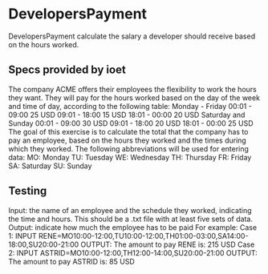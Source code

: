 # DevelopersPayment
DevelopersPayment calculate the salary a developer should receive based on the hours worked.

## Specs provided by ioet

The company ACME offers their employees the flexibility to work the hours they want. They will pay for the hours worked based on the day of the week and time of day, according to the following table:
Monday - Friday
00:01 - 09:00 25 USD
09:01 - 18:00 15 USD
18:01 - 00:00 20 USD
Saturday and Sunday
00:01 - 09:00 30 USD
09:01 - 18:00 20 USD
18:01 - 00:00 25 USD
The goal of this exercise is to calculate the total that the company has to pay an employee, based on the hours they worked and the times during which they worked. The following abbreviations will be used for entering data:
MO: Monday
TU: Tuesday
WE: Wednesday
TH: Thursday
FR: Friday
SA: Saturday
SU: Sunday


## Testing

Input: the name of an employee and the schedule they worked, indicating the time and hours. This should be a .txt file with at least five sets of data.
Output: indicate how much the employee has to be paid
For example:
Case 1:
INPUT
RENE=MO10:00-12:00,TU10:00-12:00,TH01:00-03:00,SA14:00-18:00,SU20:00-21:00
OUTPUT:
The amount to pay RENE is: 215 USD
Case 2:
INPUT
ASTRID=MO10:00-12:00,TH12:00-14:00,SU20:00-21:00
OUTPUT:
The amount to pay ASTRID is: 85 USD
